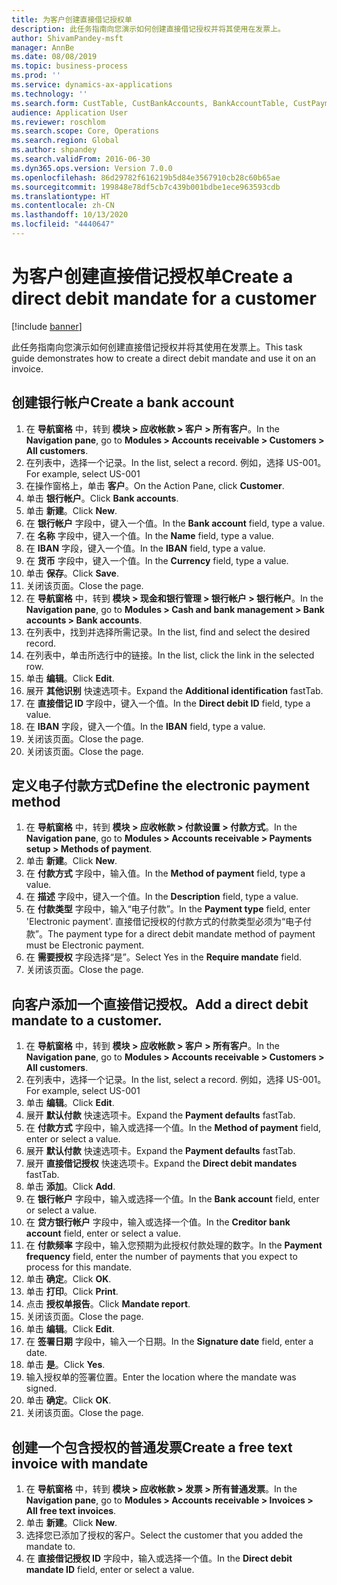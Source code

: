 ```yaml
---
title: 为客户创建直接借记授权单
description: 此任务指南向您演示如何创建直接借记授权并将其使用在发票上。
author: ShivamPandey-msft
manager: AnnBe
ms.date: 08/08/2019
ms.topic: business-process
ms.prod: ''
ms.service: dynamics-ax-applications
ms.technology: ''
ms.search.form: CustTable, CustBankAccounts, BankAccountTable, CustPaymMode, CustDirectDebitMandate, BankAccountTableLookUp, SrsReportViewerForm,  LogisticsAddressCityLookup, CustFreeInvoice, CustTableLookup
audience: Application User
ms.reviewer: roschlom
ms.search.scope: Core, Operations
ms.search.region: Global
ms.author: shpandey
ms.search.validFrom: 2016-06-30
ms.dyn365.ops.version: Version 7.0.0
ms.openlocfilehash: 86d29782f616219b5d84e3567910cb28c60b65ae
ms.sourcegitcommit: 199848e78df5cb7c439b001bdbe1ece963593cdb
ms.translationtype: HT
ms.contentlocale: zh-CN
ms.lasthandoff: 10/13/2020
ms.locfileid: "4440647"
---
```

# <a name="create-a-direct-debit-mandate-for-a-customer"></a><span data-ttu-id="85086-103">为客户创建直接借记授权单</span><span class="sxs-lookup"><span data-stu-id="85086-103">Create a direct debit mandate for a customer</span></span>

[!include [banner](../../includes/banner.md)]

<span data-ttu-id="85086-104">此任务指南向您演示如何创建直接借记授权并将其使用在发票上。</span><span class="sxs-lookup"><span data-stu-id="85086-104">This task guide demonstrates how to create a direct debit mandate and use it on an invoice.</span></span>


## <a name="create-a-bank-account"></a><span data-ttu-id="85086-105">创建银行帐户</span><span class="sxs-lookup"><span data-stu-id="85086-105">Create a bank account</span></span>
1. <span data-ttu-id="85086-106">在 **导航窗格** 中，转到 **模块 > 应收帐款 > 客户 > 所有客户**。</span><span class="sxs-lookup"><span data-stu-id="85086-106">In the **Navigation pane**, go to **Modules > Accounts receivable > Customers > All customers**.</span></span>
2. <span data-ttu-id="85086-107">在列表中，选择一个记录。</span><span class="sxs-lookup"><span data-stu-id="85086-107">In the list, select a record.</span></span> <span data-ttu-id="85086-108">例如，选择 US-001。</span><span class="sxs-lookup"><span data-stu-id="85086-108">For example, select US-001</span></span>
3. <span data-ttu-id="85086-109">在操作窗格上，单击 **客户**。</span><span class="sxs-lookup"><span data-stu-id="85086-109">On the Action Pane, click **Customer**.</span></span>
4. <span data-ttu-id="85086-110">单击 **银行帐户**。</span><span class="sxs-lookup"><span data-stu-id="85086-110">Click **Bank accounts**.</span></span>
5. <span data-ttu-id="85086-111">单击 **新建**。</span><span class="sxs-lookup"><span data-stu-id="85086-111">Click **New**.</span></span>
6. <span data-ttu-id="85086-112">在 **银行帐户** 字段中，键入一个值。</span><span class="sxs-lookup"><span data-stu-id="85086-112">In the **Bank account** field, type a value.</span></span>
7. <span data-ttu-id="85086-113">在 **名称** 字段中，键入一个值。</span><span class="sxs-lookup"><span data-stu-id="85086-113">In the **Name** field, type a value.</span></span>
8. <span data-ttu-id="85086-114">在 **IBAN** 字段，键入一个值。</span><span class="sxs-lookup"><span data-stu-id="85086-114">In the **IBAN** field, type a value.</span></span>
9. <span data-ttu-id="85086-115">在 **货币** 字段中，键入一个值。</span><span class="sxs-lookup"><span data-stu-id="85086-115">In the **Currency** field, type a value.</span></span>
10. <span data-ttu-id="85086-116">单击 **保存**。</span><span class="sxs-lookup"><span data-stu-id="85086-116">Click **Save**.</span></span>
11. <span data-ttu-id="85086-117">关闭该页面。</span><span class="sxs-lookup"><span data-stu-id="85086-117">Close the page.</span></span>
12. <span data-ttu-id="85086-118">在 **导航窗格** 中，转到 **模块 > 现金和银行管理 > 银行帐户 > 银行帐户**。</span><span class="sxs-lookup"><span data-stu-id="85086-118">In the **Navigation pane**, go to **Modules > Cash and bank management > Bank accounts > Bank accounts**.</span></span>
13. <span data-ttu-id="85086-119">在列表中，找到并选择所需记录。</span><span class="sxs-lookup"><span data-stu-id="85086-119">In the list, find and select the desired record.</span></span>
14. <span data-ttu-id="85086-120">在列表中，单击所选行中的链接。</span><span class="sxs-lookup"><span data-stu-id="85086-120">In the list, click the link in the selected row.</span></span>
15. <span data-ttu-id="85086-121">单击 **编辑**。</span><span class="sxs-lookup"><span data-stu-id="85086-121">Click **Edit**.</span></span>
16. <span data-ttu-id="85086-122">展开 **其他识别** 快速选项卡。</span><span class="sxs-lookup"><span data-stu-id="85086-122">Expand the **Additional identification** fastTab.</span></span>
17. <span data-ttu-id="85086-123">在 **直接借记 ID** 字段中，键入一个值。</span><span class="sxs-lookup"><span data-stu-id="85086-123">In the **Direct debit ID** field, type a value.</span></span>
18. <span data-ttu-id="85086-124">在 **IBAN** 字段，键入一个值。</span><span class="sxs-lookup"><span data-stu-id="85086-124">In the **IBAN** field, type a value.</span></span>
19. <span data-ttu-id="85086-125">关闭该页面。</span><span class="sxs-lookup"><span data-stu-id="85086-125">Close the page.</span></span>
20. <span data-ttu-id="85086-126">关闭该页面。</span><span class="sxs-lookup"><span data-stu-id="85086-126">Close the page.</span></span>

## <a name="define-the-electronic-payment-method"></a><span data-ttu-id="85086-127">定义电子付款方式</span><span class="sxs-lookup"><span data-stu-id="85086-127">Define the electronic payment method</span></span>
1. <span data-ttu-id="85086-128">在 **导航窗格** 中，转到 **模块 > 应收帐款 > 付款设置 > 付款方式**。</span><span class="sxs-lookup"><span data-stu-id="85086-128">In the **Navigation pane**, go to **Modules > Accounts receivable > Payments setup > Methods of payment**.</span></span>
2. <span data-ttu-id="85086-129">单击 **新建**。</span><span class="sxs-lookup"><span data-stu-id="85086-129">Click **New**.</span></span>
3. <span data-ttu-id="85086-130">在 **付款方式** 字段中，输入值。</span><span class="sxs-lookup"><span data-stu-id="85086-130">In the **Method of payment** field, type a value.</span></span>
4. <span data-ttu-id="85086-131">在 **描述** 字段中，键入一个值。</span><span class="sxs-lookup"><span data-stu-id="85086-131">In the **Description** field, type a value.</span></span>
5. <span data-ttu-id="85086-132">在 **付款类型** 字段中，输入“电子付款”。</span><span class="sxs-lookup"><span data-stu-id="85086-132">In the **Payment type** field, enter 'Electronic payment'.</span></span> <span data-ttu-id="85086-133">直接借记授权的付款方式的付款类型必须为“电子付款”。</span><span class="sxs-lookup"><span data-stu-id="85086-133">The payment type for a direct debit mandate method of payment must be Electronic payment.</span></span>
6. <span data-ttu-id="85086-134">在 **需要授权** 字段选择“是”。</span><span class="sxs-lookup"><span data-stu-id="85086-134">Select Yes in the **Require mandate** field.</span></span>
7. <span data-ttu-id="85086-135">关闭该页面。</span><span class="sxs-lookup"><span data-stu-id="85086-135">Close the page.</span></span>

## <a name="add-a-direct-debit-mandate-to-a-customer"></a><span data-ttu-id="85086-136">向客户添加一个直接借记授权。</span><span class="sxs-lookup"><span data-stu-id="85086-136">Add a direct debit mandate to a customer.</span></span>
1. <span data-ttu-id="85086-137">在 **导航窗格** 中，转到 **模块 > 应收帐款 > 客户 > 所有客户**。</span><span class="sxs-lookup"><span data-stu-id="85086-137">In the **Navigation pane**, go to **Modules > Accounts receivable > Customers > All customers**.</span></span>
2. <span data-ttu-id="85086-138">在列表中，选择一个记录。</span><span class="sxs-lookup"><span data-stu-id="85086-138">In the list, select a record.</span></span> <span data-ttu-id="85086-139">例如，选择 US-001。</span><span class="sxs-lookup"><span data-stu-id="85086-139">For example, select US-001</span></span>
3. <span data-ttu-id="85086-140">单击 **编辑**。</span><span class="sxs-lookup"><span data-stu-id="85086-140">Click **Edit**.</span></span>
4. <span data-ttu-id="85086-141">展开 **默认付款** 快速选项卡。</span><span class="sxs-lookup"><span data-stu-id="85086-141">Expand the **Payment defaults** fastTab.</span></span>
5. <span data-ttu-id="85086-142">在 **付款方式** 字段中，输入或选择一个值。</span><span class="sxs-lookup"><span data-stu-id="85086-142">In the **Method of payment** field, enter or select a value.</span></span>
6. <span data-ttu-id="85086-143">展开 **默认付款** 快速选项卡。</span><span class="sxs-lookup"><span data-stu-id="85086-143">Expand the **Payment defaults** fastTab.</span></span>
7. <span data-ttu-id="85086-144">展开 **直接借记授权** 快速选项卡。</span><span class="sxs-lookup"><span data-stu-id="85086-144">Expand the **Direct debit mandates** fastTab.</span></span>
8. <span data-ttu-id="85086-145">单击 **添加**。</span><span class="sxs-lookup"><span data-stu-id="85086-145">Click **Add**.</span></span>
9. <span data-ttu-id="85086-146">在 **银行帐户** 字段中，输入或选择一个值。</span><span class="sxs-lookup"><span data-stu-id="85086-146">In the **Bank account** field, enter or select a value.</span></span>
10. <span data-ttu-id="85086-147">在 **贷方银行帐户** 字段中，输入或选择一个值。</span><span class="sxs-lookup"><span data-stu-id="85086-147">In the **Creditor bank account** field, enter or select a value.</span></span>
11. <span data-ttu-id="85086-148">在 **付款频率** 字段中，输入您预期为此授权付款处理的数字。</span><span class="sxs-lookup"><span data-stu-id="85086-148">In the **Payment frequency** field, enter the number of payments that you expect to process for this mandate.</span></span>
12. <span data-ttu-id="85086-149">单击 **确定**。</span><span class="sxs-lookup"><span data-stu-id="85086-149">Click **OK**.</span></span>
13. <span data-ttu-id="85086-150">单击 **打印**。</span><span class="sxs-lookup"><span data-stu-id="85086-150">Click **Print**.</span></span>
14. <span data-ttu-id="85086-151">点击 **授权单报告**。</span><span class="sxs-lookup"><span data-stu-id="85086-151">Click **Mandate report**.</span></span>
15. <span data-ttu-id="85086-152">关闭该页面。</span><span class="sxs-lookup"><span data-stu-id="85086-152">Close the page.</span></span>
16. <span data-ttu-id="85086-153">单击 **编辑**。</span><span class="sxs-lookup"><span data-stu-id="85086-153">Click **Edit**.</span></span>
17. <span data-ttu-id="85086-154">在 **签署日期** 字段中，输入一个日期。</span><span class="sxs-lookup"><span data-stu-id="85086-154">In the **Signature date** field, enter a date.</span></span>
18. <span data-ttu-id="85086-155">单击 **是**。</span><span class="sxs-lookup"><span data-stu-id="85086-155">Click **Yes**.</span></span>
19. <span data-ttu-id="85086-156">输入授权单的签署位置。</span><span class="sxs-lookup"><span data-stu-id="85086-156">Enter the location where the mandate was signed.</span></span>
20. <span data-ttu-id="85086-157">单击 **确定**。</span><span class="sxs-lookup"><span data-stu-id="85086-157">Click **OK**.</span></span>
21. <span data-ttu-id="85086-158">关闭该页面。</span><span class="sxs-lookup"><span data-stu-id="85086-158">Close the page.</span></span>

## <a name="create-a-free-text-invoice-with-mandate"></a><span data-ttu-id="85086-159">创建一个包含授权的普通发票</span><span class="sxs-lookup"><span data-stu-id="85086-159">Create a free text invoice with mandate</span></span>
1. <span data-ttu-id="85086-160">在 **导航窗格** 中，转到 **模块 > 应收帐款 > 发票 > 所有普通发票**。</span><span class="sxs-lookup"><span data-stu-id="85086-160">In the **Navigation pane**, go to **Modules > Accounts receivable > Invoices > All free text invoices**.</span></span>
2. <span data-ttu-id="85086-161">单击 **新建**。</span><span class="sxs-lookup"><span data-stu-id="85086-161">Click **New**.</span></span>
3. <span data-ttu-id="85086-162">选择您已添加了授权的客户。</span><span class="sxs-lookup"><span data-stu-id="85086-162">Select the customer that you added the mandate to.</span></span>
4. <span data-ttu-id="85086-163">在 **直接借记授权 ID** 字段中，输入或选择一个值。</span><span class="sxs-lookup"><span data-stu-id="85086-163">In the **Direct debit mandate ID** field, enter or select a value.</span></span>

